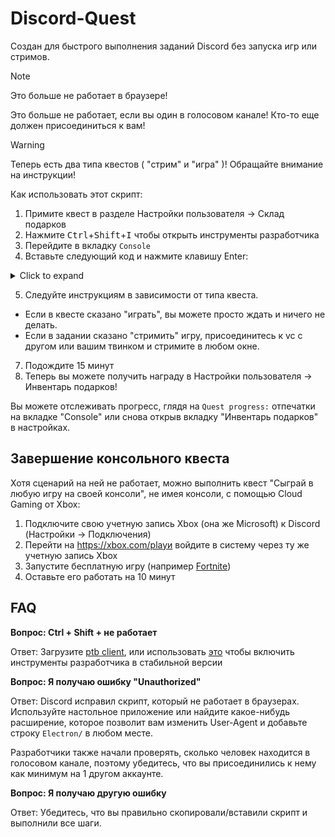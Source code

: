 # Discord-Quest
Создан для быстрого выполнения заданий Discord без запуска игр или стримов.

> [!NOTE]
> Это больше не работает в браузере!
> 
> Это больше не работает, если вы один в голосовом канале! Кто-то еще должен присоединиться к вам!
>

> [!WARNING]
> Теперь есть два типа квестов ( "стрим" и "игра" )! Обращайте внимание на инструкции!
>

Как использовать этот скрипт:
1. Примите квест в разделе Настройки пользователя -> Склад подарков
2. Нажмите <kbd>Ctrl</kbd>+<kbd>Shift</kbd>+<kbd>I</kbd> чтобы открыть инструменты разработчика
3. Перейдите в вкладку `Console` 
4. Вставьте следующий код и нажмите клавишу Enter:
<details>
	<summary>Click to expand</summary>
	
```js
let wpRequire;
window.webpackChunkdiscord_app.push([[ Math.random() ], {}, (req) => { wpRequire = req; }]);

let ApplicationStreamingStore, RunningGameStore, QuestsStore, ExperimentStore, FluxDispatcher, api
if(window.GLOBAL_ENV.SENTRY_TAGS.buildId === "366c746173a6ca0a801e9f4a4d7b6745e6de45d4") {
	ApplicationStreamingStore = Object.values(wpRequire.c).find(x => x?.exports?.default?.getStreamerActiveStreamMetadata).exports.default;
	RunningGameStore = Object.values(wpRequire.c).find(x => x?.exports?.default?.getRunningGames).exports.default;
	QuestsStore = Object.values(wpRequire.c).find(x => x?.exports?.default?.getQuest).exports.default;
	ExperimentStore = Object.values(wpRequire.c).find(x => x?.exports?.default?.getGuildExperiments).exports.default;
	FluxDispatcher = Object.values(wpRequire.c).find(x => x?.exports?.default?.flushWaitQueue).exports.default;
	api = Object.values(wpRequire.c).find(x => x?.exports?.getAPIBaseURL).exports.HTTP;
} else {
	ApplicationStreamingStore = Object.values(wpRequire.c).find(x => x?.exports?.Z?.getStreamerActiveStreamMetadata).exports.Z;
	RunningGameStore = Object.values(wpRequire.c).find(x => x?.exports?.ZP?.getRunningGames).exports.ZP;
	QuestsStore = Object.values(wpRequire.c).find(x => x?.exports?.Z?.getQuest).exports.Z;
	ExperimentStore = Object.values(wpRequire.c).find(x => x?.exports?.Z?.getGuildExperiments).exports.Z;
	FluxDispatcher = Object.values(wpRequire.c).find(x => x?.exports?.Z?.flushWaitQueue).exports.Z;
	api = Object.values(wpRequire.c).find(x => x?.exports?.tn?.get).exports.tn;
}

let quest = [...QuestsStore.quests.values()].find(x => x.id !== "1245082221874774016" && x.userStatus?.enrolledAt && !x.userStatus?.completedAt && new Date(x.config.expiresAt).getTime() > Date.now())
let isApp = navigator.userAgent.includes("Electron/")
if(!isApp) {
	console.log("This no longer works in browser. Use the desktop app!")
} else if(!quest) {
	console.log("You don't have any uncompleted quests!")
} else {
	const pid = Math.floor(Math.random() * 30000) + 1000
	
	let applicationId, applicationName, secondsNeeded, secondsDone, canPlay
	if(quest.config.configVersion === 1) {
		applicationId = quest.config.applicationId
		applicationName = quest.config.applicationName
		secondsNeeded = quest.config.streamDurationRequirementMinutes * 60
		secondsDone = quest.userStatus?.streamProgressSeconds ?? 0
		canPlay = quest.config.variants.includes(2)
	} else if(quest.config.configVersion === 2) {
		applicationId = quest.config.application.id
		applicationName = quest.config.application.name
		canPlay = ExperimentStore.getUserExperimentBucket("2024-04_quest_playtime_task") > 0 && quest.config.taskConfig.tasks["PLAY_ON_DESKTOP"]
		const taskName = canPlay ? "PLAY_ON_DESKTOP" : "STREAM_ON_DESKTOP"
		secondsNeeded = quest.config.taskConfig.tasks[taskName].target
		secondsDone = quest.userStatus?.progress?.[taskName]?.value ?? 0
	}

	if(canPlay) {
		api.get({url: `/applications/public?application_ids=${applicationId}`}).then(res => {
			const appData = res.body[0]
			const exeName = appData.executables.find(x => x.os === "win32").name.replace(">","")
			
			const games = RunningGameStore.getRunningGames()
			const fakeGame = {
				cmdLine: `C:\\Program Files\\${appData.name}\\${exeName}`,
				exeName,
				exePath: `c:/program files/${appData.name.toLowerCase()}/${exeName}`,
				hidden: false,
				isLauncher: false,
				id: applicationId,
				name: appData.name,
				pid: pid,
				pidPath: [pid],
				processName: appData.name,
				start: Date.now(),
			}
			games.push(fakeGame)
			FluxDispatcher.dispatch({type: "RUNNING_GAMES_CHANGE", removed: [], added: [fakeGame], games: games})
			
			let fn = data => {
				let progress = quest.config.configVersion === 1 ? data.userStatus.streamProgressSeconds : Math.floor(data.userStatus.progress.PLAY_ON_DESKTOP.value)
				console.log(`Quest progress: ${progress}/${secondsNeeded}`)
				
				if(progress >= secondsNeeded) {
					console.log("Quest completed!")
					
					const idx = games.indexOf(fakeGame)
					if(idx > -1) {
						games.splice(idx, 1)
						FluxDispatcher.dispatch({type: "RUNNING_GAMES_CHANGE", removed: [fakeGame], added: [], games: []})
					}
					FluxDispatcher.unsubscribe("QUESTS_SEND_HEARTBEAT_SUCCESS", fn)
				}
			}
			FluxDispatcher.subscribe("QUESTS_SEND_HEARTBEAT_SUCCESS", fn)
			
			console.log(`Spoofed your game to ${applicationName}. Wait for ${Math.ceil((secondsNeeded - secondsDone) / 60)} more minutes.`)
		})
	} else {
		let realFunc = ApplicationStreamingStore.getStreamerActiveStreamMetadata
		ApplicationStreamingStore.getStreamerActiveStreamMetadata = () => ({
			id: applicationId,
			pid,
			sourceName: null
		})
		
		let fn = data => {
			let progress = quest.config.configVersion === 1 ? data.userStatus.streamProgressSeconds : Math.floor(data.userStatus.progress.STREAM_ON_DESKTOP.value)
			console.log(`Quest progress: ${progress}/${secondsNeeded}`)
			
			if(progress >= secondsNeeded) {
				console.log("Quest completed!")
				
				ApplicationStreamingStore.getStreamerActiveStreamMetadata = realFunc
				FluxDispatcher.unsubscribe("QUESTS_SEND_HEARTBEAT_SUCCESS", fn)
			}
		}
		FluxDispatcher.subscribe("QUESTS_SEND_HEARTBEAT_SUCCESS", fn)
		
		console.log(`Spoofed your stream to ${applicationName}. Stream any window in vc for ${Math.ceil((secondsNeeded - secondsDone) / 60)} more minutes.`)
		console.log("Remember that you need at least 1 other person to be in the vc!")
	}
}
```
</details>

5. Следуйте инструкциям в зависимости от типа квеста.
- Если в квесте сказано "играть", вы можете просто ждать и ничего не делать.
- Если в задании сказано "стримить" игру, присоединитесь к vc с другом или вашим твинком и стримите в любом окне.
7. Подождите 15 минут
8. Теперь вы можете получить награду в Настройки пользователя -> Инвентарь подарков!

Вы можете отслеживать прогресс, глядя на `Quest progress:` отпечатки на вкладке "Console" или снова открыв вкладку "Инвентарь подарков" в настройках.

## Завершение консольного квеста
Хотя сценарий на ней не работает, можно выполнить квест "Сыграй в любую игру на своей консоли", не имея консоли, с помощью Cloud Gaming от Xbox:

1. Подключите свою учетную запись Xbox (она же Microsoft) к Discord (Настройки -> Подключения)
2. Перейти на https://xbox.com/playи войдите в систему через ту же учетную запись Xbox
3. Запустите бесплатную игру (например [Fortnite](https://www.xbox.com/play/games/fortnite/BT5P2X999VH2))
4. Оставьте его работать на 10 минут

## FAQ

**Вопрос: Ctrl + Shift + не работает**

Ответ: Загрузите [ptb client](https://discord.com/api/downloads/distributions/app/installers/latest?channel=ptb&platform=win&arch=x64), или использовать [это](https://www.reddit.com/r/discordapp/comments/sc61n3/comment/hu4fw5x/) чтобы включить инструменты разработчика в стабильной версии


**Вопрос: Я получаю ошибку "Unauthorized"**

Ответ: Discord исправил скрипт, который не работает в браузерах. Используйте настольное приложение или найдите какое-нибудь расширение, которое позволит вам изменить User-Agent и добавьте строку `Electron/` в любом месте.

Разработчики также начали проверять, сколько человек находится в голосовом канале, поэтому убедитесь, что вы присоединились к нему как минимум на 1 другом аккаунте.

**Вопрос: Я получаю другую ошибку**

Ответ: Убедитесь, что вы правильно скопировали/вставили скрипт и выполнили все шаги.
